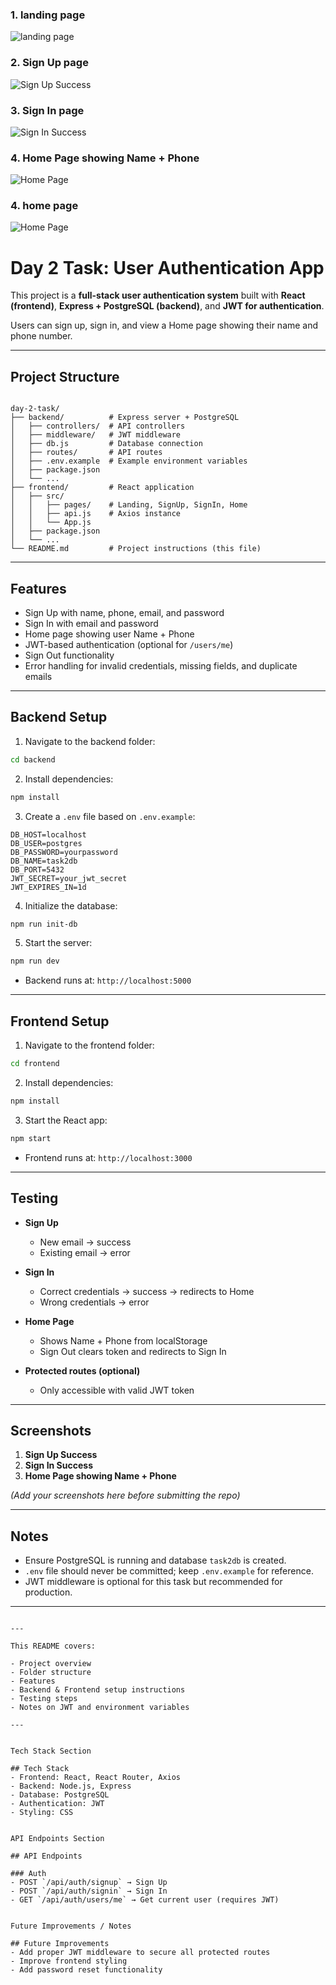 ### 1. landing page
![landing page](./Screenshots/Screenshot%202025-09-21%20080317.png) 

### 2. Sign Up page
![Sign Up Success](./Screenshots/Screenshot%202025-09-21%20080416.png)
 

### 3. Sign In page
![Sign In Success](./Screenshots/Screenshot%202025-09-21%20080441.png)
### 4. Home Page showing Name + Phone
![Home Page](./screenshots/Screenshot%202025-09-21%20080328.png)

### 4. home page 
![Home Page](./screenshots/Screenshot%202025-09-21%20093410.png)



# Day 2 Task: User Authentication App

This project is a **full-stack user authentication system** built with **React (frontend)**, **Express + PostgreSQL (backend)**, and **JWT for authentication**.  

Users can sign up, sign in, and view a Home page showing their name and phone number.  

---

## Project Structure

```

day-2-task/
├── backend/          # Express server + PostgreSQL
│   ├── controllers/  # API controllers
│   ├── middleware/   # JWT middleware
│   ├── db.js         # Database connection
│   ├── routes/       # API routes
│   ├── .env.example  # Example environment variables
│   ├── package.json
│   └── ...
├── frontend/         # React application
│   ├── src/
│   │   ├── pages/    # Landing, SignUp, SignIn, Home
│   │   ├── api.js    # Axios instance
│   │   └── App.js
│   ├── package.json
│   └── ...
└── README.md         # Project instructions (this file)

````

---

## Features

- Sign Up with name, phone, email, and password  
- Sign In with email and password  
- Home page showing user Name + Phone  
- JWT-based authentication (optional for `/users/me`)  
- Sign Out functionality  
- Error handling for invalid credentials, missing fields, and duplicate emails  

---

## Backend Setup

1. Navigate to the backend folder:

```bash
cd backend
````

2. Install dependencies:

```bash
npm install
```

3. Create a `.env` file based on `.env.example`:

```env
DB_HOST=localhost
DB_USER=postgres
DB_PASSWORD=yourpassword
DB_NAME=task2db
DB_PORT=5432
JWT_SECRET=your_jwt_secret
JWT_EXPIRES_IN=1d
```

4. Initialize the database:

```bash
npm run init-db
```

5. Start the server:

```bash
npm run dev
```

* Backend runs at: `http://localhost:5000`

---

## Frontend Setup

1. Navigate to the frontend folder:

```bash
cd frontend
```

2. Install dependencies:

```bash
npm install
```

3. Start the React app:

```bash
npm start
```

* Frontend runs at: `http://localhost:3000`

---

## Testing

* **Sign Up**

  * New email → success
  * Existing email → error

* **Sign In**

  * Correct credentials → success → redirects to Home
  * Wrong credentials → error

* **Home Page**

  * Shows Name + Phone from localStorage
  * Sign Out clears token and redirects to Sign In

* **Protected routes (optional)**

  * Only accessible with valid JWT token

---

## Screenshots

1. **Sign Up Success**
2. **Sign In Success**
3. **Home Page showing Name + Phone**

*(Add your screenshots here before submitting the repo)*

---

## Notes

* Ensure PostgreSQL is running and database `task2db` is created.
* `.env` file should never be committed; keep `.env.example` for reference.
* JWT middleware is optional for this task but recommended for production.

---


```

---

This README covers:  

- Project overview  
- Folder structure  
- Features  
- Backend & Frontend setup instructions  
- Testing steps  
- Notes on JWT and environment variables  

---


Tech Stack Section

## Tech Stack
- Frontend: React, React Router, Axios
- Backend: Node.js, Express
- Database: PostgreSQL
- Authentication: JWT
- Styling: CSS


API Endpoints Section

## API Endpoints

### Auth
- POST `/api/auth/signup` → Sign Up
- POST `/api/auth/signin` → Sign In
- GET `/api/auth/users/me` → Get current user (requires JWT)


Future Improvements / Notes

## Future Improvements
- Add proper JWT middleware to secure all protected routes
- Improve frontend styling
- Add password reset functionality

